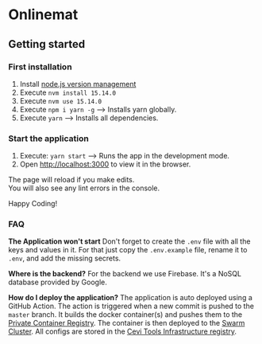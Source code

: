 # Onlinemat

## Getting started

### First installation

1. Install [node.js version management](https://github.com/coreybutler/nvm-windows)
2. Execute `nvm install 15.14.0`
3. Execute `nvm use 15.14.0`
4. Execute `npm i yarn -g` --> Installs yarn globally.
5. Execute `yarn` --> Installs all dependencies.

### Start the application

1. Execute: `yarn start` --> Runs the app in the development mode.
2. Open [http://localhost:3000](http://localhost:3000) to view it in the browser.

The page will reload if you make edits.  
You will also see any lint errors in the console.

Happy Coding!

### FAQ

**The Application won't start**
Don't forget to create the `.env` file with all the keys and values in it.
For that just copy the `.env.example` file, rename it to `.env`, and add the missing secrets.

**Where is the backend?**
For the backend we use Firebase. It's a NoSQL database provided by Google.

**How do I deploy the application?**
The application is auto deployed using a GitHub Action.
The action is triggered when a new commit is pushed to the `master` branch. It builds the docker container(s) and pushes
them to the [Private Container Registry](registry.cevi.tools). The container is then deployed to
the [Swarm Cluster](swarm.cevi.tools). All configs are stored in
the [Cevi Tools Infrastructure registry](https://github.com/cevi/cevi-tools-infrastructure).